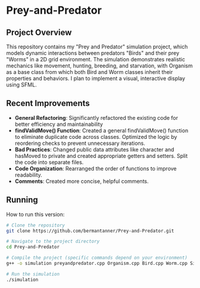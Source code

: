# Prey-and-Predator

## Project Overview

This repository contains my "Prey and Predator" simulation project, which models dynamic interactions between predators "Birds" and their prey "Worms" in a 2D grid environment. The simulation demonstrates realistic mechanics like movement, hunting, breeding, and starvation, with Organism as a base class from which both Bird and Worm classes inherit their properties and behaviors. I plan to implement a visual, interactive display using SFML.

## Recent Improvements

- **General Refactoring**: Significantly refactored the existing code for better efficiency and maintainability
- **findValidMove() Function**: Created a general findValidMove() function to eliminate duplicate code across classes. Optimized the logic by reordering checks to prevent unnecessary iterations.
- **Bad Practices**: Changed public data attributes like character and hasMoved to private and created appropriate getters and setters. Split the code into separate files.
- **Code Organization**: Rearranged the order of functions to improve readability.
- **Comments**: Created more concise, helpful comments.

## Running

How to run this version:

```bash
# Clone the repository
git clone https://github.com/bermantanner/Prey-and-Predator.git

# Navigate to the project directory
cd Prey-and-Predator

# Compile the project (specific commands depend on your environment)
g++ -o simulation preyandpredator.cpp Organism.cpp Bird.cpp Worm.cpp Simulation.cpp -I.

# Run the simulation
./simulation
